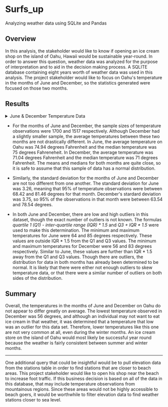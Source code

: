 # Surfs_up
Analyzing weather data using SQLite and Pandas

## Overview
In this analysis, the stakeholder would like to know if opening an ice cream shop on the island of Oahu, Hawaii would be sustainable year-round.  In order to answer this question, weather data was analyzed for the purpose of interpretation and to aid in the decision making process.  A SQLITE database containing eight years worth of weather data was used in this analysis.  The project stakeholder would like to focus on Oahu's temperature in the months of June and December, so the statistics generated were focused on those two months.

## Results

<details><summary>June & December Temperature Data</summary>                                                  
<p>                                                                                  
                                                                                     
![june_stats](https://github.com/Mots94/Surfs_up/blob/main/Resources/june_stats.PNG) ![dec_stats](https://github.com/Mots94/Surfs_up/blob/main/Resources/dec_stats.PNG)

</p>
</details>

* For the months of June and December, the sample sizes of temperature observations were 1700 and 1517 respectively.  Although December had a slightly smaller sample, the average temperatures between these two months are not drastically different.  In June, the average temperature on Oahu was 74.94 degrees Fahrenheit and the median temperature was 75 degrees Fahreneheit.  In December, the average temperature was 71.04 degrees Fahrenheit and the median temperature was 71 degrees Fahrenheit.  The means and medians for both months are quite close, so it is safe to assume that this sample of data has a normal distribution. 

* Similarly, the standard deviation for the months of June and December are not too different from one another.  The standard deviation for June was 3.26, meaning that 95% of temperature observations were between 68.42 and 81.46 degrees for that month.  December's stardard deviation was 3.75, so 95% of the observations in that month were between 63.54 and 78.54 degrees.

* In both June and December, there are low and high outliers in this dataset, though the exact number of outliers is not known.  The formulas *quartile 1 (Q1) - inter-quartile range (IQR) * 1.5* and *Q3 + IQR * 1.5* were used to make this determination.  The minimum and maximum temperatures for June were 64 and 85 degrees respectively.  These values are outside IQR * 1.5 from the Q1 and Q3 values.  The minimum and maximum temperatures for December were 56 and 83 degrees respectively.  Similar to June, these values are further than IQR * 1.5 away from the Q1 and Q3 values.  Though there are outliers, the distribution for data in both months has already been determined to be normal.  It is likely that there were either not enough outliers to skew temperature data, or that there were a similar number of outliers on both sides of the distribution.

## Summary
Overall, the temperatures in the months of June and December on Oahu do not appear to differ greatly on average.  The lowest temperature observed in December was 56 degrees, and although an individual may not want to eat ice cream in that weather, it was determined that a temperature that low was an outlier for this data set.  Therefore, lower temperatures like this one are not very common at all, even during the winter months. An ice cream store on the island of Oahu would most likely be successful year round because the weather is fairly consistent between summer and winter months.  

---
One additional query that could be insightful would be to pull elevation data from the stations table in order to find stations that are closer to beach areas.  This project stakeholder would like to open his shop near the beach to increase foot traffic.  If this business decision is based on all of the data in this database, that may include temperature observations from mountainous regions.  Since these areas would not be highly accessible to beach goers, it would be worthwhile to filter elevation data to find weather stations closer to sea level.